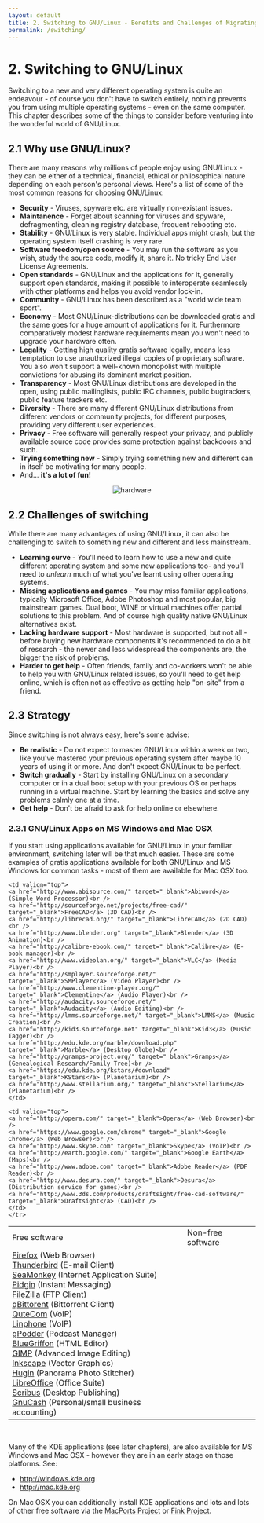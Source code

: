 ```yaml
---
layout: default
title: 2. Switching to GNU/Linux - Benefits and Challenges of Migrating to GNU/Linux
permalink: /switching/
---
```


# 2. Switching to GNU/Linux

Switching to a new and very different operating system is quite an endeavour - of course you don't have to switch entirely, nothing prevents you from using multiple operating systems - even on the same computer. This chapter describes some of the things to consider before venturing into the wonderful world of GNU/Linux.

## 2.1 Why use GNU/Linux?

There are many reasons why millions of people enjoy using GNU/Linux - they can be either of a technical, financial, ethical or philosophical nature depending on each person's personal views. Here's a list of some of the most common reasons for choosing GNU/Linux:

- **Security** - Viruses, spyware etc. are virtually non-existant issues.
- **Maintanence** - Forget about scanning for viruses and spyware, defragmenting, cleaning registry database, frequent rebooting etc.
- **Stability** - GNU/Linux is very stable. Individual apps might crash, but the operating system itself crashing is very rare.
- **Software freedom/open source** - You may run the software as you wish, study the source code, modify it, share it. No tricky End User License Agreements.
- **Open standards** - GNU/Linux and the applications for it, generally support open standards, making it possible to interoperate seamlessly with other platforms and helps you avoid vendor lock-in.
- **Community** - GNU/Linux has been described as a "world wide team sport".
- **Economy** - Most GNU/Linux-distributions can be downloaded gratis and the same goes for a huge amount of applications for it. Furthermore comparatively modest hardware requirements mean you won't need to upgrade your hardware often.
- **Legality** - Getting high quality gratis software legally, means less temptation to use unauthorized illegal copies of proprietary software. You also won't support a well-known monopolist with multiple convictions for abusing its dominant market position.
- **Transparency** - Most GNU/Linux distributions are developed in the open, using public mailinglists, public IRC channels, public bugtrackers, public feature trackers etc.
- **Diversity** - There are many different GNU/Linux distributions from different vendors or community projects, for different purposes, providing very different user experiences.
- **Privacy** - Free software will generally respect your privacy, and publicly available source code provides some protection against backdoors and such.
- **Trying something new** - Simply trying something new and different can in itself be motivating for many people.
- And... **it's a lot of fun!**

<center><img src="{{ site.baseurl | append: '/images/pics/hardware.gif' | replace: '//', '/' }}" alt="hardware" /></center>

## 2.2 Challenges of switching

While there are many advantages of using GNU/Linux, it can also be challenging to switch to something new and different and less mainstream.

- **Learning curve** - You'll need to learn how to use a new and quite different operating system and some new applications too- and you'll need to _unlearn_ much of what you've learnt using other operating systems.
- **Missing applications and games** - You may miss familiar applications, typically Microsoft Office, Adobe Photoshop and most popular, big mainstream games. Dual boot, WINE or virtual machines offer partial solutions to this problem. And of course high quality native GNU/Linux alternatives exist.
- **Lacking hardware support** - Most hardware is supported, but not all - before buying new hardware components it's recommended to do a bit of research - the newer and less widespread the components are, the bigger the risk of problems.
- **Harder to get help** - Often friends, family and co-workers won't be able to help you with GNU/Linux related issues, so you'll need to get help online, which is often not as effective as getting help "on-site" from a friend.

## 2.3 Strategy

Since switching is not always easy, here's some advise:

- **Be realistic** - Do not expect to master GNU/Linux within a week or two, like you've mastered your previous operating system after maybe 10 years of using it or more. And don't expect GNU/Linux to be perfect.
- **Switch gradually** - Start by installing GNU/Linux on a secondary computer or in a dual boot setup with your previous OS or perhaps running in a virtual machine. Start by learning the basics and solve any problems calmly one at a time.
- **Get help** - Don't be afraid to ask for help online or elsewhere.

### 2.3.1 GNU/Linux Apps on MS Windows and Mac OSX

If you start using applications available for GNU/Linux in your familiar environment, switching later will be that much easier. These are some examples of gratis applications available for both GNU/Linux and MS Windows for common tasks - most of them are available for Mac OSX too.

<table width="98%">
	<tr>
        <td class="small-bold">Free software</td>
        <td class="small-bold"></td>
        <td class="small-bold">Non-free software</td>
	</tr>
	<tr>
	<td valign="top">
	<a href="http://www.mozilla.org/firefox/" target="_blank">Firefox</a> (Web Browser)<br />
	<a href="http://www.mozilla.org/thunderbird/" target="_blank">Thunderbird</a> (E-mail Client)<br />
	<a href="http://www.seamonkey-project.org/" target="_blank">SeaMonkey</a> (Internet Application Suite)<br />
	<a href="http://www.pidgin.im/" target="_blank">Pidgin</a> (Instant Messaging)<br />
	<a href="http://filezilla-project.org/" target="_blank">FileZilla</a> (FTP Client)<br />
	<a href="http://qbittorrent.sourceforge.net/" target="_blank">qBittorent</a> (Bittorrent Client)<br />
	<a href="http://www.qutecom.org/" target="_blank">QuteCom</a> (VoIP)<br />
	<a href="http://www.linphone.org/" target="_blank">Linphone</a> (VoIP)<br />
	<a href="http://gpodder.org/" target="_blank">gPodder</a> (Podcast Manager)<br />
	<a href="http://bluegriffon.org/" target="_blank">BlueGriffon</a> (HTML Editor)<br />
	<a href="http://gimp-win.sourceforge.net/" target="_blank">GIMP</a> (Advanced Image Editing)<br />
	<a href="http://www.inkscape.org" target="_blank">Inkscape</a> (Vector Graphics)<br />
	<a href="http://hugin.sourceforge.net/" target="_blank">Hugin</a> (Panorama Photo Stitcher)<br />
	<a href="http://www.libreoffice.org/" target="_blank">LibreOffice</a> (Office Suite)<br />
	<a href="http://www.scribus.net/" target="_blank">Scribus</a> (Desktop Publishing)<br />
	<a href="http://gnucash.org/" target="_blank">GnuCash</a> (Personal/small business accounting)<br />
	</td>

	<td valign="top">
	<a href="http://www.abisource.com/" target="_blank">Abiword</a> (Simple Word Processor)<br />
	<a href="http://sourceforge.net/projects/free-cad/" target="_blank">FreeCAD</a> (3D CAD)<br />
	<a href="http://librecad.org/" target="_blank">LibreCAD</a> (2D CAD)<br />
	<a href="http://www.blender.org" target="_blank">Blender</a> (3D Animation)<br />
	<a href="http://calibre-ebook.com/" target="_blank">Calibre</a> (E-book manager)<br />
	<a href="http://www.videolan.org/" target="_blank">VLC</a> (Media Player)<br />
	<a href="http://smplayer.sourceforge.net/" target="_blank">SMPlayer</a> (Video Player)<br />
	<a href="http://www.clementine-player.org/" target="_blank">Clementine</a> (Audio Player)<br />
	<a href="http://audacity.sourceforge.net/" target="_blank">Audacity</a> (Audio Editing)<br />
	<a href="http://lmms.sourceforge.net/" target="_blank">LMMS</a> (Music Creation)<br />
	<a href="http://kid3.sourceforge.net" target="_blank">Kid3</a> (Music Tagger)<br />
	<a href="http://edu.kde.org/marble/download.php" target="_blank">Marble</a> (Desktop Globe)<br />
	<a href="http://gramps-project.org/" target="_blank">Gramps</a> (Genealogical Research/Family Tree)<br />
	<a href="https://edu.kde.org/kstars/#download" target="_blank">KStars</a> (Planetarium)<br />
	<a href="http://www.stellarium.org/" target="_blank">Stellarium</a> (Planetarium)<br />		
	</td>

	<td valign="top">
	<a href="http://opera.com/" target="_blank">Opera</a> (Web Browser)<br />
	<a href="https://www.google.com/chrome" target="_blank">Google Chrome</a> (Web Browser)<br />
	<a href="http://www.skype.com" target="_blank">Skype</a> (VoIP)<br />
	<a href="http://earth.google.com/" target="_blank">Google Earth</a> (Maps)<br />
	<a href="http://www.adobe.com" target="_blank">Adobe Reader</a> (PDF Reader)<br />
	<a href="http://www.desura.com/" target="_blank">Desura</a> (Distribution service for games)<br />
	<a href="http://www.3ds.com/products/draftsight/free-cad-software/" target="_blank">Draftsight</a> (CAD)<br />
	</td>
	</tr>
</table><br />

Many of the KDE applications (see later chapters), are also available for MS Windows and Mac OSX - however they are in an early stage on those platforms. See:

- <http://windows.kde.org>
- <http://mac.kde.org>

On Mac OSX you can additionally install KDE applications and lots and lots of other free software via the [MacPorts Project](http://www.macports.org/) or [Fink Project](http://www.finkproject.org/).
